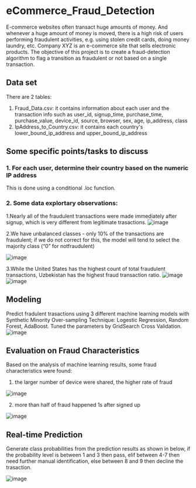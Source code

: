 # eCommerce_Fraud_Detection
E-commerce websites often transact huge amounts of money. And whenever a huge amount of money is moved, there is a high risk of users performing fraudulent activities, e.g. using stolen credit cards, doing money laundry, etc. Company XYZ is an e-commerce site that sells electronic products. The objective of this project is to create a fraud-detection algorithm to flag a transition as fraudulent or not based on a single transaction.

## Data set
There are 2 tables:
1. Fraud_Data.csv: it contains information about each user and the transaction info such as user_id, signup_time, purchase_time, purchase_value, device_id, source, browser, sex, age, ip_address, class
2. IpAddress_to_Country.csv: it contains each country's lower_bound_ip_address and upper_bound_ip_address

## Some specific points/tasks to discuss
### 1. For each user, determine their country based on the numeric IP address
This is done using a conditional .loc function.
### 2. Some data explortary observations:
1.Nearly all of the fraudulent transactions were made immediately after signup, which is very different from legitimate trasactions.
![image](https://user-images.githubusercontent.com/52012182/156066919-931955f9-c78e-4d27-a2f5-dc44bc24c4ec.png)

2.We have unbalanced classes - only 10% of the transactions are fraudulent; if we do not correct for this, the model will tend to select the majority class (“0” for notfraudulent)

![image](https://user-images.githubusercontent.com/52012182/156067052-bd5e9eb7-7bb4-48cc-9f56-fb170609a772.png)

3.While the United States has the highest count of total fraudulent transactions, Uzbekistan has the highest fraud transaction ratio.
![image](https://user-images.githubusercontent.com/52012182/156067522-efa7f010-1328-451c-b376-fa74eb75cf93.png)
![image](https://user-images.githubusercontent.com/52012182/156067554-2b1f4301-f36b-47c8-808a-b2cfc1d1272d.png)

## Modeling
Predict fradulent trasactions using 3 different machine learning models with Synthetic Minority Over-sampling Technique: Logestic Regression, Random Forest, AdaBoost. Tuned the parameters by GridSearch Cross Validation.
![image](https://user-images.githubusercontent.com/52012182/156069164-3756440b-bc5c-4032-ab08-709f76ae3332.png)

## Evaluation on Fraud Characteristics
Based on the analysis of machine learning results, some fraud characteristics were found:
1. the larger number of device were shared, the higher rate of fraud

  ![image](https://user-images.githubusercontent.com/52012182/156070695-103cda4c-1d09-496c-83f9-b299d85b17ed.png)

2. more than half of fraud happened 1s after signed up

  ![image](https://user-images.githubusercontent.com/52012182/156070983-17b4ecf9-e25d-4cef-9727-c142f10f815e.png)

## Real-time Prediction
Generate class probabilities from the prediction results as shown in below, if the probability level is between 1 and 3 then pass, elif between 4-7 then need further manual identification, else between 8 and 9 then decline the trasaction.

![image](https://user-images.githubusercontent.com/52012182/156071848-2f9bdbb2-f075-4745-bef3-7f1437a479ee.png)


